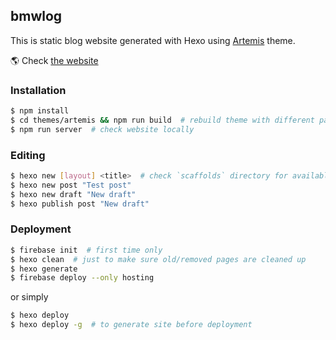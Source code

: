 ## bmwlog
This is static blog website generated with Hexo using [Artemis](https://github.com/Dreyer/hexo-theme-artemis) theme.

🌎 Check [the website](https://bmwlog.pp.ua/)

### Installation

```bash
$ npm install
$ cd themes/artemis && npm run build  # rebuild theme with different params
$ npm run server  # check website locally
```

### Editing
```bash
$ hexo new [layout] <title>  # check `scaffolds` directory for available layouts
$ hexo new post "Test post"
$ hexo new draft "New draft"
$ hexo publish post "New draft"
```

### Deployment
```bash
$ firebase init  # first time only
$ hexo clean  # just to make sure old/removed pages are cleaned up
$ hexo generate
$ firebase deploy --only hosting
```

or simply

```bash
$ hexo deploy
$ hexo deploy -g  # to generate site before deployment
```
